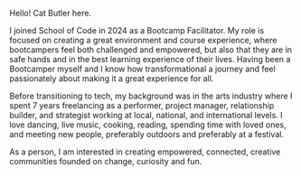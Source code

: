 Hello! Cat Butler here.

I joined School of Code in 2024 as a Bootcamp Facilitator. My role is focused on creating a great environment and course experience, where bootcampers feel both challenged and empowered, 
but also that they are in safe hands and in the best learning experience of their lives. Having been a Bootcamper myself and I know how transformational a journey and feel passionately about making it a great experience for all. 

Before transitioning to tech, my background was in the arts industry where I spent 7 years freelancing as a performer, project manager, relationship builder, and strategist working at local, national, and international levels. 
I love dancing, live music, cooking, reading, spending time with loved ones, and meeting new people, preferably outdoors and preferably at a festival.

As a person, I am interested in creating empowered, connected, creative communities founded on change, curiosity and fun.

<!---
cat-butler00/cat-butler00 is a ✨ special ✨ repository because its `README.md` (this file) appears on your GitHub profile.
You can click the Preview link to take a look at your changes.
--->

